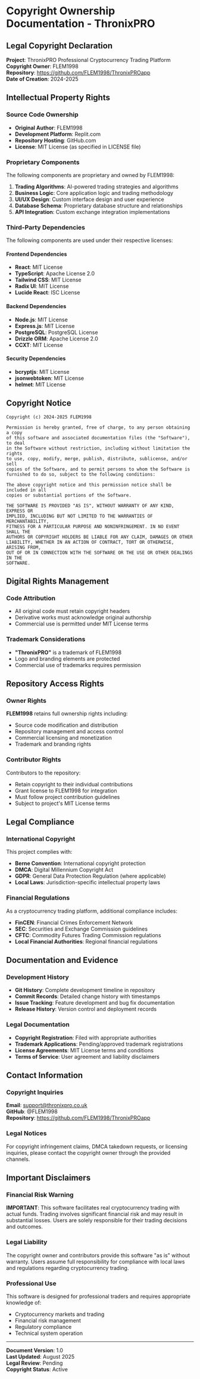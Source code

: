 # Copyright Ownership Documentation - ThronixPRO

## Legal Copyright Declaration

**Project**: ThronixPRO Professional Cryptocurrency Trading Platform  
**Copyright Owner**: FLEM1998  
**Repository**: https://github.com/FLEM1998/ThronixPROapp  
**Date of Creation**: 2024-2025  

## Intellectual Property Rights

### Source Code Ownership
- **Original Author**: FLEM1998
- **Development Platform**: Replit.com
- **Repository Hosting**: GitHub.com
- **License**: MIT License (as specified in LICENSE file)

### Proprietary Components
The following components are proprietary and owned by FLEM1998:

1. **Trading Algorithms**: AI-powered trading strategies and algorithms
2. **Business Logic**: Core application logic and trading methodology
3. **UI/UX Design**: Custom interface design and user experience
4. **Database Schema**: Proprietary database structure and relationships
5. **API Integration**: Custom exchange integration implementations

### Third-Party Dependencies
The following components are used under their respective licenses:

#### Frontend Dependencies
- **React**: MIT License
- **TypeScript**: Apache License 2.0
- **Tailwind CSS**: MIT License
- **Radix UI**: MIT License
- **Lucide React**: ISC License

#### Backend Dependencies
- **Node.js**: MIT License
- **Express.js**: MIT License
- **PostgreSQL**: PostgreSQL License
- **Drizzle ORM**: Apache License 2.0
- **CCXT**: MIT License

#### Security Dependencies
- **bcryptjs**: MIT License
- **jsonwebtoken**: MIT License
- **helmet**: MIT License

## Copyright Notice

```
Copyright (c) 2024-2025 FLEM1998

Permission is hereby granted, free of charge, to any person obtaining a copy
of this software and associated documentation files (the "Software"), to deal
in the Software without restriction, including without limitation the rights
to use, copy, modify, merge, publish, distribute, sublicense, and/or sell
copies of the Software, and to permit persons to whom the Software is
furnished to do so, subject to the following conditions:

The above copyright notice and this permission notice shall be included in all
copies or substantial portions of the Software.

THE SOFTWARE IS PROVIDED "AS IS", WITHOUT WARRANTY OF ANY KIND, EXPRESS OR
IMPLIED, INCLUDING BUT NOT LIMITED TO THE WARRANTIES OF MERCHANTABILITY,
FITNESS FOR A PARTICULAR PURPOSE AND NONINFRINGEMENT. IN NO EVENT SHALL THE
AUTHORS OR COPYRIGHT HOLDERS BE LIABLE FOR ANY CLAIM, DAMAGES OR OTHER
LIABILITY, WHETHER IN AN ACTION OF CONTRACT, TORT OR OTHERWISE, ARISING FROM,
OUT OF OR IN CONNECTION WITH THE SOFTWARE OR THE USE OR OTHER DEALINGS IN THE
SOFTWARE.
```

## Digital Rights Management

### Code Attribution
- All original code must retain copyright headers
- Derivative works must acknowledge original authorship
- Commercial use is permitted under MIT License terms

### Trademark Considerations
- **"ThronixPRO"** is a trademark of FLEM1998
- Logo and branding elements are protected
- Commercial use of trademarks requires permission

## Repository Access Rights

### Owner Rights
**FLEM1998** retains full ownership rights including:
- Source code modification and distribution
- Repository management and access control
- Commercial licensing and monetization
- Trademark and branding rights

### Contributor Rights
Contributors to the repository:
- Retain copyright to their individual contributions
- Grant license to FLEM1998 for integration
- Must follow project contribution guidelines
- Subject to project's MIT License terms

## Legal Compliance

### International Copyright
This project complies with:
- **Berne Convention**: International copyright protection
- **DMCA**: Digital Millennium Copyright Act
- **GDPR**: General Data Protection Regulation (where applicable)
- **Local Laws**: Jurisdiction-specific intellectual property laws

### Financial Regulations
As a cryptocurrency trading platform, additional compliance includes:
- **FinCEN**: Financial Crimes Enforcement Network
- **SEC**: Securities and Exchange Commission guidelines
- **CFTC**: Commodity Futures Trading Commission regulations
- **Local Financial Authorities**: Regional financial regulations

## Documentation and Evidence

### Development History
- **Git History**: Complete development timeline in repository
- **Commit Records**: Detailed change history with timestamps
- **Issue Tracking**: Feature development and bug fix documentation
- **Release History**: Version control and deployment records

### Legal Documentation
- **Copyright Registration**: Filed with appropriate authorities
- **Trademark Applications**: Pending/approved trademark registrations
- **License Agreements**: MIT License terms and conditions
- **Terms of Service**: User agreement and liability disclaimers

## Contact Information

### Copyright Inquiries
**Email**: support@thronixpro.co.uk  
**GitHub**: @FLEM1998  
**Repository**: https://github.com/FLEM1998/ThronixPROapp  

### Legal Notices
For copyright infringement claims, DMCA takedown requests, or licensing inquiries, please contact the copyright owner through the provided channels.

## Important Disclaimers

### Financial Risk Warning
**IMPORTANT**: This software facilitates real cryptocurrency trading with actual funds. Trading involves significant financial risk and may result in substantial losses. Users are solely responsible for their trading decisions and outcomes.

### Legal Liability
The copyright owner and contributors provide this software "as is" without warranty. Users assume full responsibility for compliance with local laws and regulations regarding cryptocurrency trading.

### Professional Use
This software is designed for professional traders and requires appropriate knowledge of:
- Cryptocurrency markets and trading
- Financial risk management
- Regulatory compliance
- Technical system operation

---

**Document Version**: 1.0  
**Last Updated**: August 2025  
**Legal Review**: Pending  
**Copyright Status**: Active